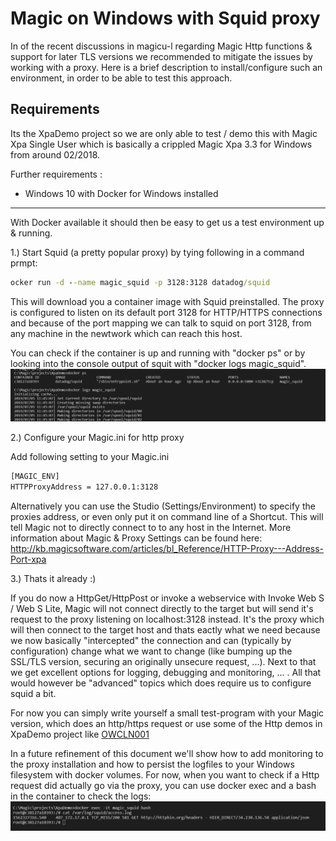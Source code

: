 # Magic on Windows with Squid proxy
In of the recent discussions in magicu-l regarding Magic Http functions & support for later TLS versions we recommended to mitigate the issues by working with a proxy. Here is a brief description to install/configure such an environment, in order to be able to test this approach. 


## Requirements
Its the XpaDemo project so we are only able to test / demo this with Magic Xpa Single User which is basically a crippled Magic Xpa 3.3 for Windows from around 02/2018. 

Further requirements :
+ Windows 10 with Docker for Windows installed

---

With Docker available it should then be easy to get us a test environment up & running.  

1.) Start Squid (a pretty popular proxy) by tying following in a command prmpt: 
```cmd
ocker run -d --name magic_squid -p 3128:3128 datadog/squid
```
This will download you a container image with Squid preinstalled. The proxy is configured to listen on its default port 3128 for HTTP/HTTPS connections and because of the port mapping we can talk to squid on port 3128, from any machine in the newtwork which can reach this host. 

You can check if the container is up and running with "docker ps" or by looking into the console output of squit with "docker logs magic_squid". 
![docker ps](./XpaHttpProxy_Test01_squid%20started.png)

2.) Configure your Magic.ini for http proxy 

Add following setting to your Magic.ini 
```cmd
[MAGIC_ENV]
HTTPProxyAddress = 127.0.0.1:3128
``` 
 
Alternatively you can use the Studio (Settings/Environment) to specify the proxies address, or even only put it on command line of a Shortcut. 
This will tell Magic not to directly connect to to any host in the Internet. More information about Magic & Proxy Settings can be found here: http://kb.magicsoftware.com/articles/bl_Reference/HTTP-Proxy---Address-Port-xpa 

3.) Thats it already :) 

If you do now a HttpGet/HttpPost or invoke a webservice with Invoke Web S / Web S Lite, Magic will not connect directly to the target  but will send it's request to the proxy listening on localhost:3128 instead. It's the proxy which will then connect to the target host and thats eactly what we need because we now basically "intercepted" the connection and can (typically by configuration) change what we want to change (like bumping up the SSL/TLS version, securing an originally unsecure request, ...). Next to that we get excellent options for logging, debugging and monitoring, ... . All that would however be "advanced" topics which does require us to configure squid a bit. 

For now you can simply write yourself a small test-program with your Magic version, which does an http/https request or use some of the Http demos in XpaDemo project like [OWCLN001](./Mitigate_Magic_TLS_Issues.md) 

In a future refinement of this document we'll show how to add monitoring to the proxy installation and how to persist the logfiles to your Windows filesystem with docker volumes. For now, when you want to check if a Http request did actually go via the proxy, you can use docker exec and a bash in the container to check the logs: 
![check squid access log](./XpaHttpProxy_Test02_squidlogs.png) 
